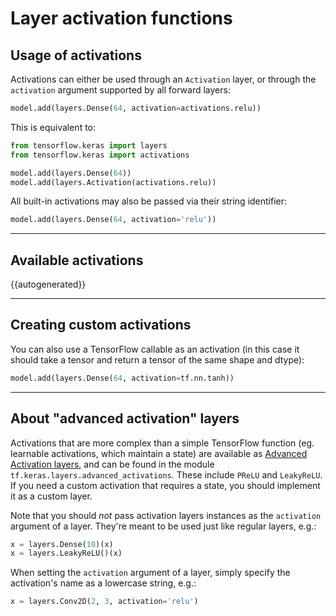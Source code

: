# Layer activation functions


## Usage of activations

Activations can either be used through an `Activation` layer, or through the `activation` argument supported by all forward layers:

```python
model.add(layers.Dense(64, activation=activations.relu))
```

This is equivalent to:

```python
from tensorflow.keras import layers
from tensorflow.keras import activations

model.add(layers.Dense(64))
model.add(layers.Activation(activations.relu))
```

All built-in activations may also be passed via their string identifier:

```python
model.add(layers.Dense(64, activation='relu'))
```

---

## Available activations


{{autogenerated}}


---


## Creating custom activations

You can also use a TensorFlow callable as an activation
(in this case it should take a tensor and return a tensor of the same shape and dtype):

```python
model.add(layers.Dense(64, activation=tf.nn.tanh))
```

---

## About "advanced activation" layers

Activations that are more complex than a simple TensorFlow function (eg. learnable activations, which maintain a state)
are available as [Advanced Activation layers](/api/layers/activation_layers/),
and can be found in the module `tf.keras.layers.advanced_activations`. These include `PReLU` and `LeakyReLU`.
If you need a custom activation that requires a state, you should implement it as a custom layer.

Note that you should *not* pass activation layers instances as the `activation` argument of a layer.
They're meant to be used just like regular layers, e.g.:

```python
x = layers.Dense(10)(x)
x = layers.LeakyReLU()(x)
```

When setting the `activation` argument of a layer, simply specify the activation's name as a lowercase string, e.g.:

```python
x = layers.Conv2D(2, 3, activation='relu')
```
